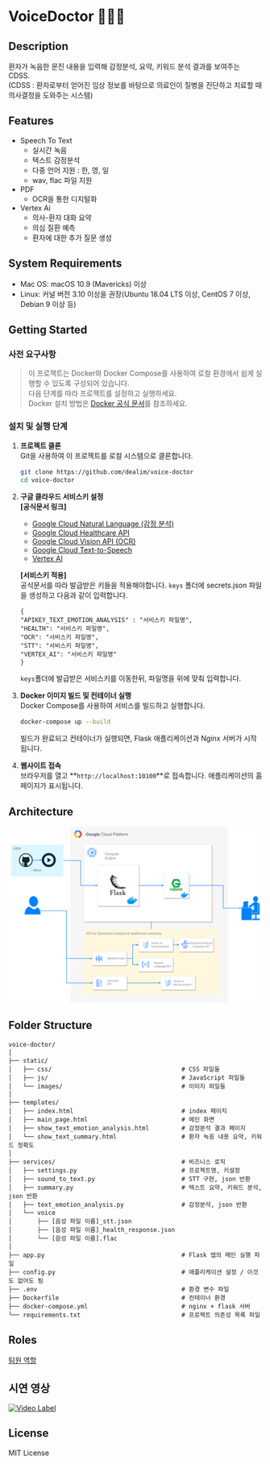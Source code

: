 # VoiceDoctor 🧑🏼‍⚕️
## Description
환자가 녹음한 문진 내용을 입력해 감정분석, 요약, 키워드 분석 결과를 보여주는 CDSS.  
(CDSS : 환자로부터 얻어진 임상 정보를 바탕으로 의료인이 질병을 진단하고 치료할 때 의사결정을 도와주는 시스템)

## Features

- Speech To Text
  - 실시간 녹음
  - 텍스트 감정분석
  - 다중 언어 지원 : 한, 영, 일
  - wav, flac 파일 지원
- PDF
    - OCR을 통한 디지털화
- Vertex Ai
    - 의사-환자 대화 요약
    - 의심 질환 예측
    - 환자에 대한 추가 질문 생성

## System Requirements

- Mac OS: macOS 10.9 (Mavericks) 이상
- Linux: 커널 버전 3.10 이상을 권장(Ubuntu 18.04 LTS 이상, CentOS 7 이상, Debian 9 이상 등)

## Getting Started
### 사전 요구사항
> 이 프로젝트는 Docker와 Docker Compose를 사용하여 로컬 환경에서 쉽게 실행할 수 있도록 구성되어 있습니다.  
> 다음 단계를 따라 프로젝트를 설정하고 실행하세요.   
> Docker 설치 방법은 [Docker 공식 문서](https://docs.docker.com/desktop/)를 참조하세요.
 
### **설치 및 실행 단계**

1. **프로젝트 클론**  
   Git을 사용하여 이 프로젝트를 로컬 시스템으로 클론합니다.
    ```bash
    git clone https://github.com/dealim/voice-doctor
    cd voice-doctor
    ```

2. **구글 클라우드 서비스키 설정**  
    **[공식문서 링크]**  
    - [Google Cloud Natural Language (감정 분석)](https://cloud.google.com/natural-language/docs)
    - [Google Cloud Healthcare API](https://cloud.google.com/healthcare/docs)
    - [Google Cloud Vision API (OCR)](https://cloud.google.com/vision/docs/ocr)
    - [Google Cloud Text-to-Speech](https://cloud.google.com/text-to-speech/docs)
    - [Vertex AI](https://cloud.google.com/vertex-ai/docs)  
   
    **[서비스키 적용]**  
    공식문서를 따라 발급받은 키들을 적용해야합니다. `keys` 폴더에 secrets.json 파일을 생성하고 다음과 같이 입력합니다.  
    ```
    {
    "APIKEY_TEXT_EMOTION_ANALYSIS" : "서비스키 파일명",
    "HEALTH": "서비스키 파일명",
    "OCR": "서비스키 파일명",
    "STT": "서비스키 파일명",
    "VERTEX_AI": "서비스키 파일명"
    }
    ```
   `keys`폴더에 발급받은 서비스키를 이동한뒤, 파일명을 위에 맞춰 입력합니다.


3. **Docker 이미지 빌드 및 컨테이너 실행**  
   Docker Compose를 사용하여 서비스를 빌드하고 실행합니다.
    ```bash
    docker-compose up --build
    ```
   빌드가 완료되고 컨테이너가 실행되면, Flask 애플리케이션과 Nginx 서버가 시작됩니다.


5. **웹사이트 접속**  
   브라우저를 열고 **`http://localhost:10100`**로 접속합니다. 애플리케이션의 홈페이지가 표시됩니다.

## Architecture
![](./assets/아키텍처.png)

## Folder Structure
```
voice-doctor/
│
├── static/                 
│   ├── css/                                    # CSS 파일들
│   ├── js/                                     # JavaScript 파일들
│   └── images/                                 # 이미지 파일들
│
├── templates/               
│   ├── index.html                              # index 페이지
│   ├── main_page.html                          # 메인 화면
│   ├── show_text_emotion_analysis.html         # 감정분석 결과 페이지
│   └── show_text_summary.html                  # 환자 녹음 내용 요약, 키워드 정확도
│
├── services/                                   # 비즈니스 로직
│   ├── settings.py                             # 프로젝트명, 키설정
│   ├── sound_to_text.py                        # STT 구현, json 반환
│   ├── summary.py                              # 텍스트 요약, 키워드 분석, json 반환
│   ├── text_emotion_analysis.py                # 감정분석, json 반환
│   └── voice
│       ├── [음성 파일 이름]_stt.json  
│       ├── [음성 파일 이름]_health_response.json
│       └── [음성 파일 이름].flac  
│
├── app.py                                      # Flask 앱의 메인 실행 파일
├── config.py                                   # 애플리케이션 설정 / 이것도 없어도 됨
├── .env                                        # 환경 변수 파일
├── Dockerfile                                  # 컨테이너 환경
├── docker-compose.yml                          # nginx + flask 서버
└── requirements.txt                            # 프로젝트 의존성 목록 파일
```
## Roles
[팀원 역할](./docs/ROLES.md)

## 시연 영상
[![Video Label](http://img.youtube.com/vi/4RMyuYGm1PM/0.jpg)](https://youtu.be/4RMyuYGm1PM)

## License
MIT License